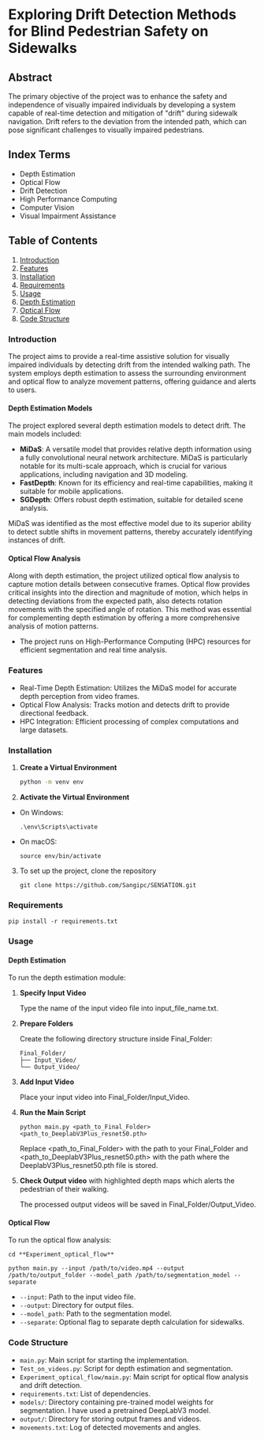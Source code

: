 # Exploring Drift Detection Methods for Blind Pedestrian Safety on Sidewalks

## Abstract
The primary objective of the project was to enhance the safety and independence of visually impaired individuals by developing a system capable of real-time detection and mitigation of "drift" during sidewalk navigation. Drift refers to the deviation from the intended path, which can pose significant challenges to visually impaired pedestrians. 

## Index Terms

* Depth Estimation
* Optical Flow
* Drift Detection
* High Performance Computing
* Computer Vision
* Visual Impairment Assistance

## Table of Contents

1. [Introduction](#introduction)
2. [Features](#features)
3. [Installation](#installation)
4. [Requirements](#requirements)
5. [Usage](#usage)
6. [Depth Estimation](#depth-estimation)
7. [Optical Flow](#optical-flow)
8. [Code Structure](#code-structure)

### Introduction

The project aims to provide a real-time assistive solution for visually impaired individuals by detecting drift from the intended walking path. The system employs depth estimation to assess the surrounding environment and optical flow to analyze movement patterns, offering guidance and alerts to users. 

#### Depth Estimation Models
The project explored several depth estimation models to detect drift. The main models included:

* **MiDaS**: A versatile model that provides relative depth information using a fully convolutional neural network architecture. MiDaS is particularly notable for its multi-scale approach, which is crucial for various applications, including navigation and 3D modeling​.
* **FastDepth**: Known for its efficiency and real-time capabilities, making it suitable for mobile applications.
* **SGDepth**: Offers robust depth estimation, suitable for detailed scene analysis.

MiDaS was identified as the most effective model due to its superior ability to detect subtle shifts in movement patterns, thereby accurately identifying instances of drift​.

#### Optical Flow Analysis

Along with depth estimation, the project utilized optical flow analysis to capture motion details between consecutive frames. Optical flow provides critical insights into the direction and magnitude of motion, which helps in detecting deviations from the expected path, also detects rotation movements with the specified angle of rotation. This method was essential for complementing depth estimation by offering a more comprehensive analysis of motion patterns.

* The project runs on High-Performance Computing (HPC) resources for efficient segmentation and real time analysis.

### Features

* Real-Time Depth Estimation: Utilizes the MiDaS model for accurate depth perception from video frames.
* Optical Flow Analysis: Tracks motion and detects drift to provide directional feedback.
* HPC Integration: Efficient processing of complex computations and large datasets.

### Installation

1. **Create a Virtual Environment**
   ```bash
   python -m venv env
2. **Activate the Virtual Environment**
  * On Windows:

    ```
    .\env\Scripts\activate
    ```
  * On macOS:

    ```
    source env/bin/activate
    ```
3. To set up the project, clone the repository

   ```
   git clone https://github.com/Sangipc/SENSATION.git
   ```

### Requirements

   ```
   pip install -r requirements.txt
   ```

### Usage

#### Depth Estimation

To run the depth estimation module:
  
  1. **Specify Input Video**
  
     Type the name of the input video file into input_file_name.txt.
  
  2. **Prepare Folders**
  
     Create the following directory structure inside Final_Folder:
    
      ```
      Final_Folder/
      ├── Input_Video/
      └── Output_Video/
      ```
  
  3. **Add Input Video**
  
      Place your input video into Final_Folder/Input_Video.
  
  4. **Run the Main Script**
  
      ```
      python main.py <path_to_Final_Folder> <path_to_DeeplabV3Plus_resnet50.pth>
      ```
  
      Replace <path_to_Final_Folder> with the path to your Final_Folder and <path_to_DeeplabV3Plus_resnet50.pth> with the path where the DeeplabV3Plus_resnet50.pth file is stored.
  
  5. **Check Output video** with highlighted depth maps which alerts the pedestrian of their walking.
  
      The processed output videos will be saved in Final_Folder/Output_Video.

#### Optical Flow

To run the optical flow analysis:
  
  ``` cd **Experiment_optical_flow** ```
  
  ```
  python main.py --input /path/to/video.mp4 --output /path/to/output_folder --model_path /path/to/segmentation_model --separate
  ```

* `--input`: Path to the input video file.
* `--output`: Directory for output files.
* `--model_path`: Path to the segmentation model.
* `--separate`: Optional flag to separate depth calculation for sidewalks.

### Code Structure

* `main.py`: Main script for starting the implementation. 
* `Test_on_videos.py`: Script for depth estimation and segmentation.
* `Experiment_optical_flow/main.py`: Main script for optical flow analysis and drift detection.
* `requirements.txt`: List of dependencies.
* `models/`: Directory containing pre-trained model weights for segmentation. I have used a pretrained DeepLabV3 model.
* `output/`: Directory for storing output frames and videos.
* `movements.txt`: Log of detected movements and angles.
